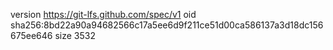 version https://git-lfs.github.com/spec/v1
oid sha256:8bd22a90a94682566c17a5ee6d9f211ce51d00ca586137a3d18dc156675ee646
size 3532

